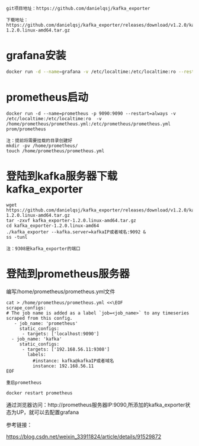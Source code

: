 ```
git项目地址：https://github.com/danielqsj/kafka_exporter

下载地址： https://github.com/danielqsj/kafka_exporter/releases/download/v1.2.0/kafka_exporter-1.2.0.linux-amd64.tar.gz

```

# grafana安装

```bash
docker run -d --name=grafana -v /etc/localtime:/etc/localtime:ro --restart=always -p 3000:3000 grafana/grafana
```

# prometheus启动

```
docker run -d --name=prometheus -p 9090:9090 --restart=always -v /etc/localtime:/etc/localtime:ro  -v /home/prometheus/prometheus.yml:/etc/prometheus/prometheus.yml  prom/prometheus

注：提前将需要挂载的目录创建好
mkdir -pv /home/prometheus/
touch /home/prometheus/prometheus.yml
```

# 登陆到kafka服务器下载kafka_exporter

```
wget https://github.com/danielqsj/kafka_exporter/releases/download/v1.2.0/kafka_exporter-1.2.0.linux-amd64.tar.gz
tar -zxvf kafka_exporter-1.2.0.linux-amd64.tar.gz 
cd kafka_exporter-1.2.0.linux-amd64
./kafka_exporter --kafka.server=kafkaIP或者域名:9092 &
ss -tunl

注：9308是kafka_exporter的端口
```

# 登陆到prometheus服务器

编写/home/prometheus/prometheus.yml文件

```
cat > /home/prometheus/prometheus.yml <<\EOF
scrape_configs:
# The job name is added as a label `job=<job_name>` to any timeseries scraped from this config.
   - job_name: 'prometheus'
     static_configs:
      - targets: ['localhost:9090']
  - job_name: 'kafka'
     static_configs:
      - targets: ['192.168.56.11:9308']
        labels:
          #instance: kafka@kafkaIP或者域名
          instance: 192.168.56.11
EOF

重启prometheus

docker restart prometheus
```

通过浏览器访问：http://prometheus服务器IP:9090,所添加的kafka_exporter状态为UP，就可以去配置grafana


参考链接：

https://blog.csdn.net/weixin_33911824/article/details/91529872


